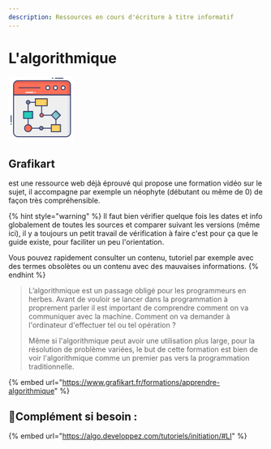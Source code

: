 ```yaml
---
description: Ressources en cours d'écriture à titre informatif
---
```


# L'algorithmique

![](../../.gitbook/assets/web-browser-2-.png)

## Grafikart&#x20;

est une ressource web déjà éprouvé qui propose une formation vidéo sur le sujet, il accompagne par exemple un néophyte (débutant ou même de 0) de façon très compréhensible.

{% hint style="warning" %}
Il faut bien vérifier quelque fois les dates et info globalement de toutes les sources et comparer suivant les versions (même ici), il y a toujours un petit travail de vérification à faire c'est pour ça que le guide existe, pour faciliter un peu l'orientation.&#x20;

Vous pouvez rapidement consulter un contenu, tutoriel par exemple avec des termes obsolètes ou un contenu avec des mauvaises informations.
{% endhint %}

> L’algorithmique est un passage obligé pour les programmeurs en herbes. Avant de vouloir se lancer dans la programmation à proprement parler il est important de comprendre comment on va communiquer avec la machine. Comment on va demander à l'ordinateur d'effectuer tel ou tel opération ?
>
> Même si l'algorithmique peut avoir une utilisation plus large, pour la résolution de problème variées, le but de cette formation est bien de voir l'algorithmique comme un premier pas vers la programmation traditionnelle.

{% embed url="https://www.grafikart.fr/formations/apprendre-algorithmique" %}

## :link:Complément si besoin :&#x20;

{% embed url="https://algo.developpez.com/tutoriels/initiation/#LI" %}


